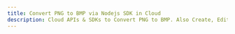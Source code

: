 ---title: Convert PNG to BMP via Nodejs SDK in Clouddescription: Cloud APIs & SDKs to Convert PNG to BMP. Also Create, Edit & Render Microsoft Word & OpenOffice documents in the Cloud.---